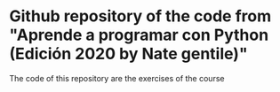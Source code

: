 # Github repository of the code from "Aprende a programar con Python (Edición 2020 by Nate gentile)"

The code of this repository are the exercises of the course